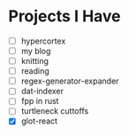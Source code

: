 # Projects I Have

- [ ] hypercortex
- [ ] my blog
- [ ] knitting
- [ ] reading
- [ ] regex-generator-expander
- [ ] dat-indexer
- [ ] fpp in rust
- [ ] turtleneck cuttoffs
- [x] glot-react
